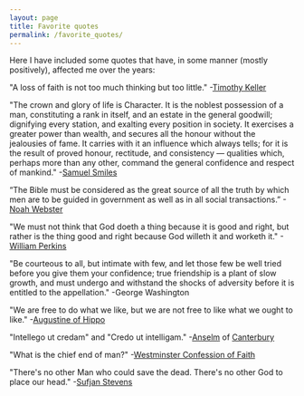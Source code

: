 ```yaml
---
layout: page
title: Favorite quotes
permalink: /favorite_quotes/
---
```


Here I have included some quotes that have, in some manner (mostly positively), affected me over the years:

"A loss of faith is not too much thinking but too little." -[Timothy Keller](https://en.wikipedia.org/wiki/Tim_Keller_%28pastor%29)

"The crown and glory of life is Character. It is the noblest possession of a man, constituting a rank in itself, and an estate in the general goodwill; dignifying every station, and exalting every position in society. It exercises a greater power than wealth, and secures all the honour without the jealousies of fame. It carries with it an influence which always tells; for it is the result of proved honour, rectitude, and consistency — qualities which, perhaps more than any other, command the general confidence and respect of mankind." -[Samuel Smiles](https://en.wikipedia.org/wiki/Samuel_Smiles)

“The Bible must be considered as the great source of all the truth by which men are to be guided in government as well as in all social transactions.” -[Noah Webster](https://en.wikipedia.org/wiki/Noah_Webster)

"We must not think that God doeth a thing because it is good and right, but rather is the thing good and right because God willeth it and worketh it." -[William Perkins](https://en.wikipedia.org/wiki/William_Perkins_%28theologian%29)

"Be courteous to all, but intimate with few, and let those few be well tried before you give them your confidence; true friendship is a plant of slow growth, and must undergo and withstand the shocks of adversity before it is entitled to the appellation." -George Washington

"We are free to do what we like, but we are not free to like what we ought to like." -[Augustine of Hippo](https://en.wikipedia.org/wiki/Augustine_of_Hippo)

"Intellego ut credam" and
"Credo ut intelligam."
-[Anselm](https://en.wikipedia.org/wiki/Credo_ut_intelligam) of [Canterbury](https://en.wikipedia.org/wiki/Anselm_of_Canterbury)

"What is the chief end of man?" -[Westminster Confession of Faith](https://en.wikipedia.org/wiki/Westminster_Confession_of_Faith)

"There's no other Man who could save the dead.
There's no other God to place our head." -[Sufjan Stevens](https://en.wikipedia.org/wiki/Sufjan_Stevens)